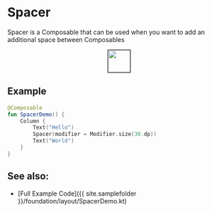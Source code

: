 <!---
This is the API of version 1.1.1
-->

# Spacer

Spacer is a Composable that can be used when you want to add an additional space between Composables

<p align="center">
  <img src ="../{{ site.images }}/foundation/layout/spacer/spacer.png" height=50 width=50 style="border: 1px solid black;" />
</p>

## Example

```kotlin
@Composable
fun SpacerDemo() {
    Column {
        Text("Hello")
        Spacer(modifier = Modifier.size(30.dp))
        Text("World")
    }
}
```


## See also:
* [Full Example Code]({{ site.samplefolder }}/foundation/layout/SpacerDemo.kt)
